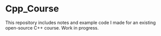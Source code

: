 # Cpp_Course
This repository includes notes and example code I made for an existing open-source C++ course.
Work in progress.
